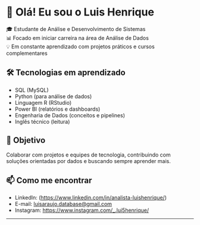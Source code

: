 # 👋 Olá! Eu sou o Luis Henrique

🎓 Estudante de Análise e Desenvolvimento de Sistemas  
📊 Focado em iniciar carreira na área de Análise de Dados  
💡 Em constante aprendizado com projetos práticos e cursos complementares

## 🛠️ Tecnologias em aprendizado
- SQL (MySQL)
- Python (para análise de dados)
- Linguagem R (RStudio)
- Power BI (relatórios e dashboards)
- Engenharia de Dados (conceitos e pipelines)
- Inglês técnico (leitura)

## 📌 Objetivo
Colaborar com projetos e equipes de tecnologia, contribuindo com soluções orientadas por dados e buscando sempre aprender mais.

## 📫 Como me encontrar
- LinkedIn: (https://www.linkedin.com/in/analista-luishenrique/)
- E-mail: luisaraujo.database@gmail.com
- Instagram: https://www.instagram.com/_.lui5henrique/

---
